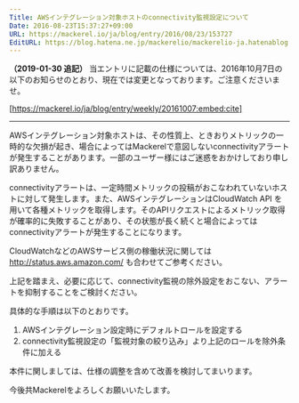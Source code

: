 ```yaml
---
Title: AWSインテグレーション対象ホストのconnectivity監視設定について
Date: 2016-08-23T15:37:27+09:00
URL: https://mackerel.io/ja/blog/entry/2016/08/23/153727
EditURL: https://blog.hatena.ne.jp/mackerelio/mackerelio-ja.hatenablog.mackerel.io/atom/entry/10328749687180461573
---
```


<b>（2019-01-30 追記）</b>
当エントリに記載の仕様については、2016年10月7日の以下のお知らせのとおり、現在では変更となっております。ご注意くださいませ。



[https://mackerel.io/ja/blog/entry/weekly/20161007:embed:cite]



<hr>

AWSインテグレーション対象ホストは、その性質上、ときおりメトリックの一時的な欠損が起き、場合によってはMackerelで意図しないconnectivityアラートが発生することがあります。一部のユーザー様にはご迷惑をおかけしており申し訳ありません。

connectivityアラートは、一定時間メトリックの投稿がおこなわれていないホストに対して発生します。また、AWSインテグレーションはCloudWatch API を用いて各種メトリックを取得します。そのAPIリクエストによるメトリック取得が確率的に失敗することがあり、その状態が長く続くと場合によってはconnectivityアラートが発生することになります。

CloudWatchなどのAWSサービス側の稼働状況に関しては http://status.aws.amazon.com/ も合わせてご参考ください。

上記を踏まえ、必要に応じて、connectivity監視の除外設定をおこない、アラートを抑制することをご検討ください。

具体的な手順は以下のとおりです。

1. AWSインテグレーション設定時にデフォルトロールを設定する
2. connectivity監視設定の「監視対象の絞り込み」より上記のロールを除外条件に加える

本件に関しましては、仕様の調整を含めて改善を検討してまいります。

今後共Mackerelをよろしくお願いいたします。
